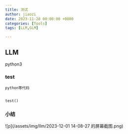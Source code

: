 ```yaml
---
title: 测试
author: jiaozi
date: 2023-11-28 00:00:00 +0800
categories: [Tools]
tags: [LLM,GLM]

---
```


## LLM

python3
### test

```
python等代码


test()
```

### 小结

![p](/assets/img/llm/2023-12-01 14-08-27 的屏幕截图.png)

